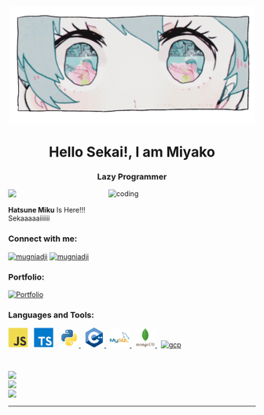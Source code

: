 
<p align="center">
  <img src="https://github.com/MiyakoAi/MiyakoAi/blob/main/f5f473c4da923a5c20e0efe0477f3cc1.gif" alt="logo">
</p>

<h1 align="center">Hello Sekai!, I am Miyako</h1>
<h3 align="center">Lazy Programmer</h3>

<img align="right" alt="coding" width="300" src="https://www.pngall.com/wp-content/uploads/14/Hatsune-Miku-PNG-Image.png"/>

[![](https://visitcount.itsvg.in/api?id=MiyakoAi&icon=0&color=12)](https://visitcount.itsvg.in)

**Hatsune Miku** Is Here!!!</br>
Sekaaaaaiiiiii

<h3 align="left">Connect with me:</h3>
<p align="left">
<a href="https://linkedin.com/in/mugniadji" target="blank"><img align="center" src="https://raw.githubusercontent.com/rahuldkjain/github-profile-readme-generator/master/src/images/icons/Social/linked-in-alt.svg" alt="mugniadji" height="30" width="40" /></a>
<a href="https://instagram.com/mugniadji" target="blank"><img align="center" src="https://raw.githubusercontent.com/rahuldkjain/github-profile-readme-generator/master/src/images/icons/Social/instagram.svg" alt="mugniadji" height="30" width="40" /></a>
</p>

<h3 align="left">Portfolio:</h3>
<p align="left">
<a href="https://www.mugniadji.com/" target="_blank">
  <img src="https://img.shields.io/badge/Portfolio-1976D2?style=for-the-badge&logo=account-circle&logoColor=white" alt="Portfolio" />
</a>
</p>

<h3 align="left">Languages and Tools:</h3>
<p align="left"> 
  <!-- <a href="https://www.w3.org/html/" target="_blank" rel="noreferrer"> <img src="https://raw.githubusercontent.com/devicons/devicon/master/icons/html5/html5-original-wordmark.svg" alt="html5" width="40" height="40"/> </a> -->
  <!-- <a href="https://www.w3schools.com/css/" target="_blank" rel="noreferrer"> <img src="https://raw.githubusercontent.com/devicons/devicon/master/icons/css3/css3-original-wordmark.svg" alt="css3" width="40" height="40"/> </a> -->
  <a href="https://developer.mozilla.org/en-US/docs/Web/JavaScript" target="_blank" rel="noreferrer"> <img src="https://raw.githubusercontent.com/devicons/devicon/master/icons/javascript/javascript-original.svg" alt="javascript" width="40" height="40"/></a>&nbsp;&nbsp;
  <a href="https://www.typescriptlang.org/" target="_blank" rel="noreferrer"> <img src="https://raw.githubusercontent.com/devicons/devicon/master/icons/typescript/typescript-original.svg" alt="typescript" width="40" height="40"/></a>&nbsp;‎
  <!-- <a href="https://nodejs.org" target="_blank" rel="noreferrer"> <img src="https://raw.githubusercontent.com/devicons/devicon/master/icons/nodejs/nodejs-original-wordmark.svg" alt="nodejs" width="40" height="40"/> </a> -->‎
  <!-- <a href="https://expressjs.com" target="_blank" rel="noreferrer"> <img src="https://raw.githubusercontent.com/devicons/devicon/master/icons/express/express-original-wordmark.svg" alt="express" width="40" height="40"/> </a> -->
  <a href="https://www.python.org" target="_blank" rel="noreferrer"> <img src="https://raw.githubusercontent.com/devicons/devicon/master/icons/python/python-original.svg" alt="python" width="40" height="40"/> </a>&nbsp;
  <a href="https://www.w3schools.com/cpp/" target="_blank" rel="noreferrer"> <img src="https://raw.githubusercontent.com/devicons/devicon/master/icons/cplusplus/cplusplus-original.svg" alt="cplusplus" width="40" height="40"/> </a>&nbsp;‎
  <a href="https://www.mysql.com/" target="_blank" rel="noreferrer"> <img src="https://raw.githubusercontent.com/devicons/devicon/master/icons/mysql/mysql-original-wordmark.svg" alt="mysql" width="40" height="40"/> </a>&nbsp;
  <a href="https://www.mongodb.com/" target="_blank" rel="noreferrer"> <img src="https://raw.githubusercontent.com/devicons/devicon/master/icons/mongodb/mongodb-original-wordmark.svg" alt="mongodb" width="40" height="40"/> </a>&nbsp;
  <!-- <a href="https://firebase.google.com/" target="_blank" rel="noreferrer"> <img src="https://www.vectorlogo.zone/logos/firebase/firebase-icon.svg" alt="firebase" width="40" height="40"/> </a>‎ -->
  <!-- <a href="https://www.docker.com/" target="_blank" rel="noreferrer"> <img src="https://raw.githubusercontent.com/devicons/devicon/master/icons/docker/docker-original-wordmark.svg" alt="docker" width="40" height="40"/> </a> --> 
  <!-- <a href="https://git-scm.com/" target="_blank" rel="noreferrer"> <img src="https://www.vectorlogo.zone/logos/git-scm/git-scm-icon.svg" alt="git" width="40" height="40"/> </a> -->
  <a href="https://cloud.google.com" target="_blank" rel="noreferrer"> <img src="https://www.vectorlogo.zone/logos/google_cloud/google_cloud-icon.svg" alt="gcp" width="40" height="40"/> </a>
</p><br>

![](https://github-readme-stats.vercel.app/api?username=MiyakoAi&theme=transparent&hide_border=false&include_all_commits=true&count_private=false)<br/>
![](https://github-readme-streak-stats.herokuapp.com/?user=MiyakoAi&theme=transparent&hide_border=false)<br/>
![](https://github-readme-stats.vercel.app/api/top-langs/?username=MiyakoAi&theme=transparent&hide_border=false&include_all_commits=true&count_private=false&layout=compact)

---

